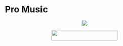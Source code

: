 # Pro Music

<p align="center"><a href="https://t.me/Innexiabot"><img src="https://github.com/TeamDeeCode/decodemusic/raw/main/etc/decode.png"></a></p>

<p align="center"><a href="https://heroku.com/deploy?template=https://github.com/BrayDanXD/ProMusic"> <img src="https://img.shields.io/badge/Deploy%20To%20Heroku-blueviolet?style=for-the-badge&logo=heroku" width="210" height="34.45"/></a></p>
